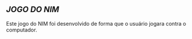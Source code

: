 ## *JOGO DO NIM*

Este jogo do NIM foi desenvolvido de forma que o usuário jogara contra o computador.


